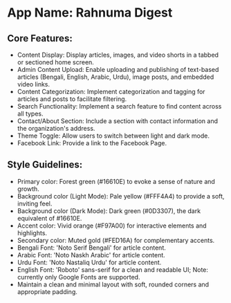 # **App Name**: Rahnuma Digest

## Core Features:

- Content Display: Display articles, images, and video shorts in a tabbed or sectioned home screen.
- Admin Content Upload: Enable uploading and publishing of text-based articles (Bengali, English, Arabic, Urdu), image posts, and embedded video links.
- Content Categorization: Implement categorization and tagging for articles and posts to facilitate filtering.
- Search Functionality: Implement a search feature to find content across all types.
- Contact/About Section: Include a section with contact information and the organization's address.
- Theme Toggle: Allow users to switch between light and dark mode.
- Facebook Link: Provide a link to the Facebook Page.

## Style Guidelines:

- Primary color: Forest green (#16610E) to evoke a sense of nature and growth.
- Background color (Light Mode): Pale yellow (#FFF4A4) to provide a soft, inviting feel.
- Background color (Dark Mode): Dark green (#0D3307), the dark equivalent of #16610E.
- Accent color: Vivid orange (#F97A00) for interactive elements and highlights.
- Secondary color: Muted gold (#FED16A) for complementary accents.
- Bengali Font: 'Noto Serif Bengali' for article content.
- Arabic Font: 'Noto Naskh Arabic' for article content.
- Urdu Font: 'Noto Nastaliq Urdu' for article content.
- English Font: 'Roboto' sans-serif for a clean and readable UI; Note: currently only Google Fonts are supported.
- Maintain a clean and minimal layout with soft, rounded corners and appropriate padding.